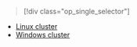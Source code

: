> [!div class="op_single_selector"]
- [Linux cluster](../articles/hdinsight/hdinsight-hbase-tutorial-get-started-linux.md)
- [Windows cluster](../articles/hdinsight/hdinsight-hbase-tutorial-get-started.md)